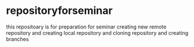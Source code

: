 # repositoryforseminar
this repositoary is for preparation for seminar creating new remote repository and creating local repository and cloning repository and creating branches
